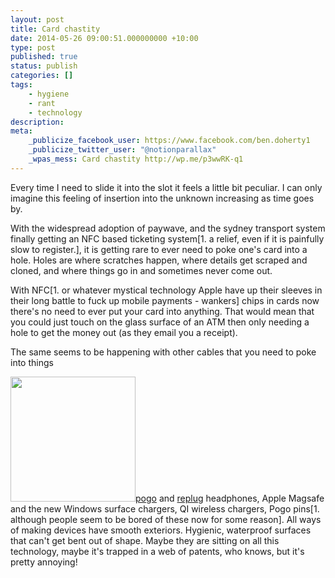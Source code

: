 ```yaml
---
layout: post
title: Card chastity
date: 2014-05-26 09:00:51.000000000 +10:00
type: post
published: true
status: publish
categories: []
tags:
    - hygiene
    - rant
    - technology
description:
meta:
    _publicize_facebook_user: https://www.facebook.com/ben.doherty1
    _publicize_twitter_user: "@notionparallax"
    _wpas_mess: Card chastity http://wp.me/p3wwRK-q1
---
```


<p>Every time I need to slide it into the slot it feels a little bit peculiar. I can only imagine this feeling of insertion into the unknown increasing as time goes by. </p>
<p>With the widespread adoption of paywave, and the sydney transport system finally getting an NFC based ticketing system[1. a relief, even if it is painfully slow to register.], it is getting rare to ever need to poke one's card into a hole. Holes are where scratches happen, where details get scraped and cloned, and where things go in and sometimes never come out. </p>
<p>With NFC[1. or whatever mystical technology Apple have up their sleeves in their long battle to fuck up mobile payments - wankers] chips in cards now there's no need to ever put your card into anything. That would mean that you could just touch on the glass surface of an ATM then only needing a hole to get the money out (as they email you a receipt). </p>
<p>The same seems to be happening with other cables that you need to poke into things</p>
<p><img src="{{ site.baseurl }}/assets/Apple_magsafe_tight.jpg" width="200" class="alignright" /><a href="http://www.theverge.com/2013/8/24/4654762/pogo-magnetic-headphone-connector-concept">pogo</a> and <a href="http://www.replug.com/home.php">replug</a> headphones, Apple Magsafe and the new Windows surface chargers, QI wireless chargers, Pogo pins[1. although people seem to be bored of these now for some reason]. All ways of making devices have smooth exteriors. Hygienic, waterproof surfaces that can't get bent out of shape. Maybe they are sitting on all this technology, maybe it's trapped in a web of patents, who knows, but it's pretty annoying!</p>

[^1]: a relief, even if it is painfully slow to register.
[^2]: or whatever mystical technology Apple have up their sleeves in their long battle to fuck up mobile payments - wankers
[^3]: although people seem to be bored of these now for some reason
